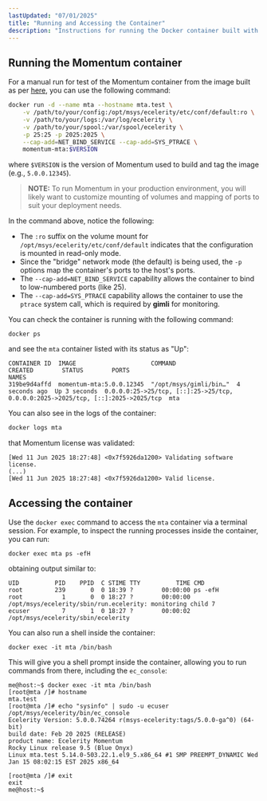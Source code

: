 ```yaml
---
lastUpdated: "07/01/2025"
title: "Running and Accessing the Container"
description: "Instructions for running the Docker container built with Momentum."
---
```



## <a name="containers.running"></a> Running the Momentum container

For a manual run for test of the Momentum container from the image built as per [here](/momentum/4/4-container-building), you can use the following command:

```bash
docker run -d --name mta --hostname mta.test \
    -v /path/to/your/config:/opt/msys/ecelerity/etc/conf/default:ro \
    -v /path/to/your/logs:/var/log/ecelerity \
    -v /path/to/your/spool:/var/spool/ecelerity \
    -p 25:25 -p 2025:2025 \
    --cap-add=NET_BIND_SERVICE --cap-add=SYS_PTRACE \
    momentum-mta:$VERSION
```

where `$VERSION` is the version of Momentum used to build and tag the image (e.g., `5.0.0.12345`).

> **NOTE:** To run Momentum in your production environment, you will likely want to customize mounting of volumes and mapping of ports to suit your deployment needs.

In the command above, notice the following:
- The `:ro` suffix on the volume mount for `/opt/msys/ecelerity/etc/conf/default` indicates that the configuration is mounted in read-only mode.
- Since the "bridge" network mode (the default) is being used, the `-p` options map the container's ports to the host's ports.
- The `--cap-add=NET_BIND_SERVICE` capability allows the container to bind to low-numbered ports (like 25).
- The `--cap-add=SYS_PTRACE` capability allows the container to use the `ptrace` system call, which is required by **gimli** for monitoring.

You can check the container is running with the following command:
```
docker ps
```
and see the `mta` container listed with its status as "Up":
```
CONTAINER ID  IMAGE                     COMMAND                 CREATED        STATUS        PORTS                                                                             NAMES
319be9d4affd  momentum-mta:5.0.0.12345  "/opt/msys/gimli/bin…"  4 seconds ago  Up 3 seconds  0.0.0.0:25->25/tcp, [::]:25->25/tcp, 0.0.0.0:2025->2025/tcp, [::]:2025->2025/tcp  mta
```
You can also see in the logs of the container:
```bash
docker logs mta
```
that Momentum license was validated:
```
[Wed 11 Jun 2025 18:27:48] <0x7f5926da1200> Validating software license.
(...)
[Wed 11 Jun 2025 18:27:48] <0x7f5926da1200> Valid license.
```

## <a name="containers.accessing"></a> Accessing the container

Use the `docker exec` command to access the `mta` container via a terminal session. For example, to inspect the running processes inside the container, you can run:
```
docker exec mta ps -efH
```
obtaining output similar to:
```
UID          PID    PPID  C STIME TTY          TIME CMD
root         239       0  0 18:39 ?        00:00:00 ps -efH
root           1       0  0 18:27 ?        00:00:00 /opt/msys/ecelerity/sbin/run.ecelerity: monitoring child 7
ecuser         7       1  0 18:27 ?        00:00:02   /opt/msys/ecelerity/sbin/ecelerity
```

You can also run a shell inside the container:
```
docker exec -it mta /bin/bash
```
This will give you a shell prompt inside the container, allowing you to run commands from there, including the `ec_console`:
```
me@host:~$ docker exec -it mta /bin/bash
[root@mta /]# hostname
mta.test
[root@mta /]# echo "sysinfo" | sudo -u ecuser /opt/msys/ecelerity/bin/ec_console
Ecelerity Version: 5.0.0.74264 r(msys-ecelerity:tags/5.0.0-ga^0) (64-bit)
build date: Feb 20 2025 (RELEASE)
product name: Ecelerity Momentum
Rocky Linux release 9.5 (Blue Onyx)
Linux mta.test 5.14.0-503.22.1.el9_5.x86_64 #1 SMP PREEMPT_DYNAMIC Wed Jan 15 08:02:15 EST 2025 x86_64

[root@mta /]# exit
exit
me@host:~$
```
